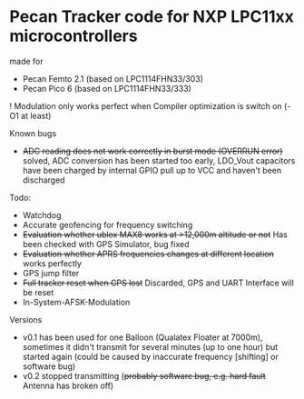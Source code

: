 Pecan Tracker code for NXP LPC11xx microcontrollers
===================================================

made for
  * Pecan Femto 2.1 (based on LPC1114FHN33/303)
  * Pecan Pico 6 (based on LPC1114FHN33/333)

! Modulation only works perfect when Compiler optimization is switch on (-O1 at least)

Known bugs
  * ~~ADC reading does not work correctly in burst mode (OVERRUN error)~~ solved, ADC conversion has been started too early, LDO_Vout capacitors have been charged by internal GPIO pull up to VCC and haven't been discharged

Todo:
  * Watchdog
  * Accurate geofencing for frequency switching
  * ~~Evaluation whether ublox MAX8 works at >12,000m altitude or not~~ Has been checked with GPS Simulator, bug fixed
  * ~~Evaluation whether APRS frequencies changes at different location~~ works perfectly
  * GPS jump filter
  * ~~Full tracker reset when GPS lost~~ Discarded, GPS and UART Interface will be reset
  * In-System-AFSK-Modulation

Versions
  * v0.1 has been used for one Balloon (Qualatex Floater at 7000m), sometimes it didn't transmit for several minutes (up to one hour) but started again (could be caused by inaccurate frequency [shifting] or software bug)
  * v0.2 stopped transmitting (~~probably software bug, e.g. hard fault~~ Antenna has broken off)
